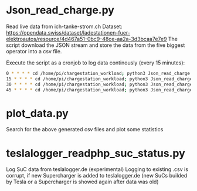 # Json_read_charge.py

Read live data from ich-tanke-strom.ch
Dataset: https://opendata.swiss/dataset/ladestationen-fuer-elektroautos/resource/4d467a51-0bc9-48ce-aa2a-3d3bcaa7e7e9 
The script download the JSON stream and store the data from the five biggest operator into a csv file.

Execute the script as a cronjob to log data continously (every 15 minutes):

```bash
0 * * * * cd /home/pi/chargestation_workload; python3 Json_read_charge.py
15 * * * * cd /home/pi/chargestation_workload; python3 Json_read_charge.py
30 * * * * cd /home/pi/chargestation_workload; python3 Json_read_charge.py
45 * * * * cd /home/pi/chargestation_workload; python3 Json_read_charge.py
```

# plot_data.py
Search for the above generated csv files and plot some statistics

# teslalogger_readphp_suc_status.py
Log SuC data from teslalogger.de (experimental)
Logging to existing .csv is corrupt, if new Supercharger is added to teslalogger.de (new SuCs builded by Tesla or a Supercharger is showed again after data was old)



